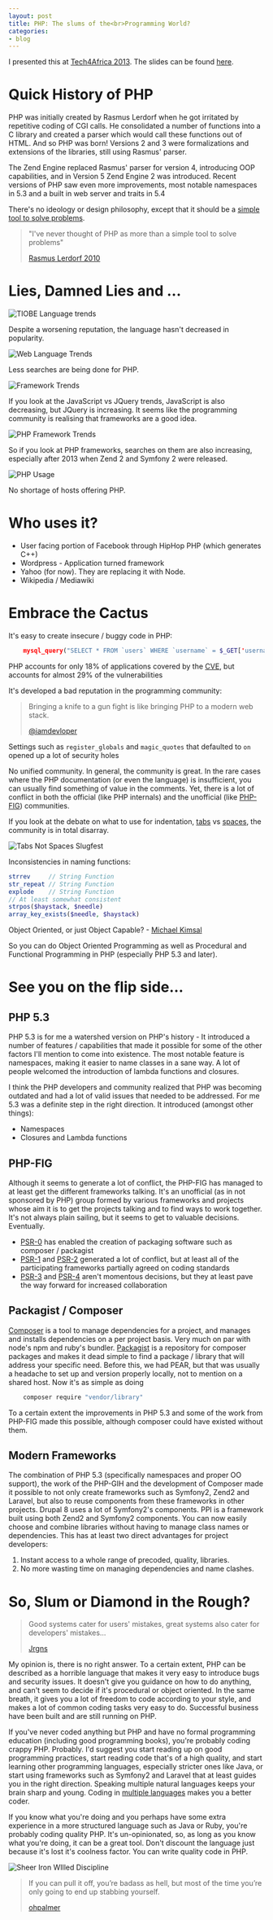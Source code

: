 ```yaml
---
layout: post
title: PHP: The slums of the<br>Programming World?
categories:
- blog
---
```


I presented this at [Tech4Africa 2013][20]. The slides can be found [here][21].

Quick History of PHP
====================

PHP was initially created by Rasmus Lerdorf when he got irritated by repetitive coding of CGI calls. He consolidated a number of
functions into a C library and created a parser which would call these functions out of HTML. And so PHP was born! Versions
2 and 3 were formalizations and extensions of the libraries, still using Rasmus' parser.

The Zend Engine replaced Rasmus' parser for version 4, introducing OOP capabilities, and in Version 5 Zend Engine 2 was
introduced. Recent versions of PHP saw even more improvements, most notable namespaces in 5.3 and a built in web server
and traits in 5.4

There's no ideology or design philosophy, except that it should be a [simple tool to solve problems][4].

> "I've never thought of PHP as more than a simple tool to solve problems"
>
>   [Rasmus Lerdorf 2010][6]

Lies, Damned Lies and ...
=========================

![TIOBE Language trends](../img/tiobe-language-trends.png)

Despite a worsening reputation, the language hasn't decreased in popularity.

![Web Language Trends](../img/web-language-trends.png)

Less searches are being done for PHP.

![Framework Trends](../img/framework-trends.png)

If you look at the JavaScript vs JQuery trends, JavaScript is also decreasing, but JQuery is increasing. It seems like
the programming community is realising that frameworks are a good idea.

![PHP Framework Trends](../img/php-framework-trends.png)

So if you look at PHP frameworks, searches on them are also increasing, especially after 2013 when Zend 2 and Symfony 2
were released.

![PHP Usage](../img/php-usage.png)

No shortage of hosts offering PHP.

Who uses it?
============

* User facing portion of Facebook through HipHop PHP (which generates C++)
* Wordpress - Application turned framework
* Yahoo (for now). They are replacing it with Node.
* Wikipedia / Mediawiki

Embrace the Cactus
==================

It's easy to create insecure / buggy code in PHP:

```php
    mysql_query("SELECT * FROM `users` WHERE `username` = $_GET['username']");
```

PHP accounts for only 18% of applications covered by the <abbr class="Common Vulnerabilities and Exposures">[CVE][14]</abbr>, but accounts for almost 29% of the  vulnerabilities

It's developed a bad reputation in the programming community:

> Bringing a knife to a gun fight is like bringing PHP to a modern web stack.
>
>   [@iamdevloper][7]

Settings such as `register_globals` and `magic_quotes` that defaulted to `on` opened up a lot of security holes

No unified community. In general, the community is great. In the rare cases where the PHP documentation (or even the language) is insufficient,
you can usually find something of value in the comments. Yet, there is a lot of conflict in both the official (like PHP internals) and
the unofficial (like [PHP-FIG][1]) communities.

If you look at the debate on what to use for indentation, [tabs][2] vs [spaces][3], the community is in total disarray.

![Tabs Not Spaces Slugfest](../img/tabs-not-spaces.png)

Inconsistencies in naming functions:

```php
strrev     // String Function
str_repeat // String Function
explode    // String Function
// At least somewhat consistent
strpos($haystack, $needle)
array_key_exists($needle, $haystack)
```

Object Oriented, or just Object Capable? - [Michael Kimsal][8]

So you can do Object Oriented Programming as well as Procedural and Functional Programming in PHP (especially PHP 5.3 and later).

See you on the flip side...
===========================

PHP 5.3
-------

PHP 5.3 is for me a watershed version on PHP's history - It introduced a number of features / capabilities that made it possible
for some of the other factors I'll mention to come into existence. The most notable feature is namespaces, making it easier
to name classes in a sane way. A lot of people welcomed the introduction of lambda functions and closures.

I think the PHP developers and community realized that PHP was becoming outdated and had a lot of valid issues that needed
to be addressed. For me 5.3 was a definite step in the right direction. It introduced (amongst other things):

* Namespaces
* Closures and Lambda functions

PHP-FIG
-------

Although it seems to generate a lot of conflict, the PHP-FIG has managed to at least get the different frameworks talking.
It's an unofficial (as in not sponsored by PHP) group formed by various frameworks and projects whose aim it is to get
the projects talking and to find ways to work together. It's not always plain sailing, but it seems to get to valuable
decisions. Eventually.

* [PSR-0][9] has enabled the creation of packaging software such as composer / packagist
* [PSR-1][16] and [PSR-2][17] generated a lot of conflict, but at least all of the participating frameworks partially agreed on coding standards
* [PSR-3][18] and [PSR-4][19] aren't momentous decisions, but they at least pave the way forward for increased collaboration

Packagist / Composer
--------------------

[Composer][11] is a tool to manage dependencies for a project, and manages and installs dependencies on a per project
basis. Very much on par with node's npm and ruby's bundler. [Packagist][10] is a repository for composer packages and
makes it dead simple to find a package / library that will address your specific need. Before this, we had PEAR, but
that was usually a headache to set up and version properly locally, not to mention on a shared host.
Now it's as simple as doing

```bash
    composer require "vendor/library"
```

To a certain extent the improvements in PHP 5.3 and some of the work from PHP-FIG made this possible, although composer
could have existed without them.

Modern Frameworks
-----------------

The combination of PHP 5.3 (specifically namespaces and proper OO support), the work of the PHP-GIH and the development
of Composer made it possible to not only create frameworks such as Symfony2, Zend2 and Laravel, but also to reuse components
from these frameworks in other projects. Drupal 8 uses a lot of Symfony2's components. PPI is a framework built using
both Zend2 and Symfony2 components. You can now easily choose and combine libraries without having to manage class names
or dependencies. This has at least two direct advantages for project developers:

1. Instant access to a whole range of precoded, quality, libraries.
2. No more wasting time on managing dependencies and name clashes.

So, Slum or Diamond in the Rough?
=================================

> Good systems cater for users' mistakes, great systems also cater for developers' mistakes...
>
>   [Jrgns][12]

My opinion is, there is no right answer. To a certain extent, PHP can be described as a horrible language that makes it
very easy to introduce bugs and security issues. It doesn't give you guidance on how to do anything, and can't seem to
decide if it's procedural or object oriented. In the same breath, it gives you a lot of freedom to code according to your
style, and makes a lot of common coding tasks very easy to do. Successful business have been built and are still running
on PHP.

If you've never coded anything but PHP and have no formal programming education (including good programming books), you're
probably coding crappy PHP. Probably. I'd suggest you start reading up on good programming practices, start reading code
that's of a high quality, and start learning other programming languages, especially stricter ones like Java, or start
using frameworks such as Symfony2 and Laravel that at least guides you in the right direction. Speaking multiple natural
languages keeps your brain sharp and young. Coding in [multiple languages][5] makes you a better coder.

If you know what you're doing and you perhaps have some extra experience in a more structured language such as Java or Ruby,
you're probably coding quality PHP. It's un-opinionated, so, as long as you know what you're doing, it can be a great tool.
Don't discount the language just because it's lost it's coolness factor. You can write quality code in PHP.

![Sheer Iron WIlled Discipline](../img/sheer-iron-willed-discipline.png)

> If you can pull it off, you’re badass as hell, but most of the time you’re only going to end up stabbing yourself.
>
>   [ohpalmer][13]

[1]: http://www.php-fig.org/
[2]: http://philsturgeon.co.uk/blog/2013/04/psr2-the-tough-decision
[3]: https://github.com/php-fig/fig-standards/pull/35
[4]: http://toys.lerdorf.com/archives/38-The-no-framework-PHP-MVC-framework.html
[5]: http://www.sciencemag.org/content/330/6002/332.summary
[6]: https://twitter.com/rasmus/status/1938080214814720
[7]: https://twitter.com/iamdevloper/status/380285502580338688
[8]: http://michaelkimsal.com/blog/php-is-not-object-oriented/
[9]: https://github.com/php-fig/fig-standards/blob/master/accepted/PSR-0.md
[10]: https://packagist.org/
[11]: http://getcomposer.org/
[12]: https://twitter.com/jrgns/status/365357629469499392
[13]: https://twitter.com/ohpalmer/status/380290678502461440
[14]: http://www.coelho.net/php_cve.html
[15]: http://www.tiobe.com/index.php/content/paperinfo/tpci/index.html
[16]: https://github.com/php-fig/fig-standards/blob/master/accepted/PSR-1-basic-coding-standard.md
[17]: https://github.com/php-fig/fig-standards/blob/master/accepted/PSR-2-coding-style-guide.md
[18]: https://github.com/php-fig/fig-standards/blob/master/accepted/PSR-3-logger-interface.md
[19]: https://github.com/php-fig/fig-standards/blob/master/proposed/psr-4-autoloader/psr-4-autoloader.md
[20]: http://www.tech4africa.com
[21]: http://jrgns.net/talks/phpslums
